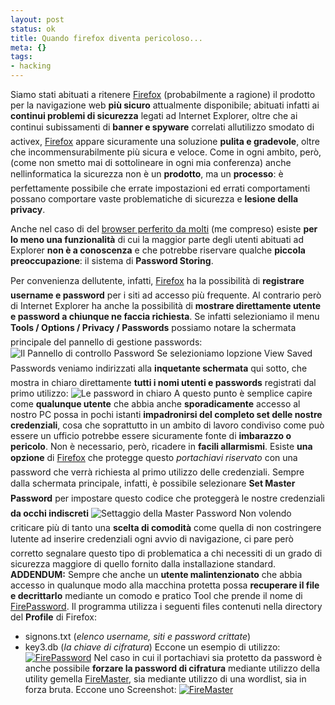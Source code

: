 ```yaml
--- 
layout: post
status: ok
title: Quando firefox diventa pericoloso...
meta: {}
tags: 
- hacking
---
```

Siamo stati abituati a ritenere <a href="http://www.spreadfirefox.com/?q=affiliates&id=24415&t=73">Firefox</a> (probabilmente a ragione) il prodotto per la navigazione web <strong>più sicuro</strong> attualmente disponibile; abituati infatti ai <strong>continui problemi di sicurezza</strong> legati ad Internet Explorer, oltre che ai continui subissamenti di <strong>banner e spyware</strong> correlati allutilizzo smodato di activex, <a href="http://www.spreadfirefox.com/?q=affiliates&id=24415&t=73">Firefox</a> appare sicuramente una soluzione <strong>pulita e gradevole</strong>, oltre che incommensurabilmente più sicura e veloce.
Come in ogni ambito, però, (come non smetto mai di sottolineare in
ogni mia conferenza) anche nellinformatica la sicurezza non è un <strong>prodotto</strong>, ma un <strong>processo</strong>:
è perfettamente possibile che errate impostazioni ed errati
comportamenti possano comportare vaste problematiche di sicurezza e <strong>lesione della privacy</strong>.
<!-- more -->Anche nel caso di del <a href="http://www.firefox.com/">browser perferito da molti</a> (me compreso) esiste <strong>per lo meno una funzionalità</strong> di cui la maggior parte degli utenti abituati ad Explorer <strong>non è a conoscenza</strong> e che potrebbe riservare qualche <strong>piccola preoccupazione</strong>: il sistema di <strong>Password Storing</strong>.
Per convenienza dellutente, infatti, <a href="http://www.spreadfirefox.com/?q=affiliates&id=24415&t=73">Firefox</a> ha la possibilità di <strong>registrare username e password</strong> per i siti ad accesso più frequente. Al contrario però di Internet Explorer ha anche la possibilità di <strong>mostrare direttamente utente e password a chiunque ne faccia richiesta</strong>.
Se infatti selezioniamo il menu <strong>Tools / Options / Privacy / Passwords</strong> possiamo notare la schermata principale del pannello di gestione passwords:
<img alt="Il Pannello di controllo Password" src="/download/20060307_firefox1.jpg" />
Se selezioniamo lopzione View Saved Passwords  veniamo indirizzati alla <strong>inquetante schermata</strong> qui sotto, che mostra in chiaro direttamente <strong>tutti i nomi utenti e passwords</strong> registrati dal primo utilizzo:
<img alt="Le password in chiaro" src="/download/20060307_firefox2.jpg" />
A questo punto è semplice capire come <strong>qualunque utente</strong> che abbia anche <strong>sporadicamente</strong> accesso al nostro PC possa in pochi istanti <strong>impadronirsi del completo set delle nostre credenziali</strong>, cosa che soprattutto in un ambito di lavoro condiviso come può essere un ufficio potrebbe essere sicuramente fonte di <strong>imbarazzo o pericolo</strong>.
Non è necessario, però, ricadere in <strong>facili allarmismi</strong>. Esiste <strong>una opzione</strong> di <a href="http://www.spreadfirefox.com/?q=affiliates&id=24415&t=73">Firefox</a> che protegge questo <em>portachiavi riservato</em> con una password che verrà richiesta al primo utilizzo delle credenziali.
Sempre dalla schermata principale, infatti, è possibile selezionare <strong>Set Master Password</strong> per impostare questo codice che proteggerà le nostre credenziali <strong>da occhi indiscreti</strong>
<img alt="Settaggio della Master Password" src="/download/20060307_firefox3.jpg" />
Non volendo criticare più di tanto una <strong>scelta di comodità</strong>
come quella di non costringere lutente ad inserire credenziali ogni
avvio di navigazione, ci pare però corretto segnalare questo tipo di
problematica a chi necessiti di un grado di sicurezza maggiore di
quello fornito dalla installazione standard.
<strong>ADDENDUM:</strong>
Sempre che anche un <strong>utente malintenzionato</strong> che abbia accesso in qualunque modo alla macchina protetta possa <strong>recuperare il file e decrittarlo</strong> mediante un comodo e pratico Tool che prende il nome di <a href="http://nagmatrix.50webs.com/article_firepassword.html">FirePassword</a>.
Il programma utilizza i seguenti files contenuti nella directory del <strong>Profile</strong> di Firefox:
* signons.txt (<em>elenco username, siti e password crittate</em>)
* key3.db (<em>la chiave di cifratura</em>)
Eccone un esempio di utilizzo:
<a href="http://www.lastknight.com/download/20060307_firefox4.jpg"><img alt="FirePassword" src="/download/thumb-20060307_firefox4.jpg" /></a>
Nel caso in cui il portachiavi sia protetto da password è anche possibile <strong>forzare la password di cifratura</strong> mediante utilizzo della utility gemella <a href="http://nagmatrix.50webs.com/article_firemaster.html">FireMaster</a>, sia mediante utilizzo di una wordlist, sia in forza bruta.
Eccone uno Screenshot:
<a href="http://www.lastknight.com/download/20060307_firefox5.jpg"><img alt="FireMaster" src="/download/thumb-20060307_firefox5.jpg" /></a> 
